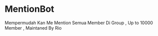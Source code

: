 # MentionBot
Mempermudah Kan Me Mention Semua Member Di Group , Up to 10000 Member , Maintaned By Rio
